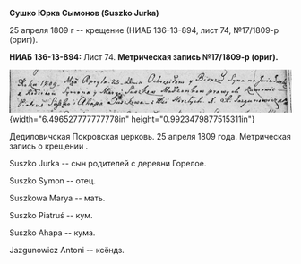 **Сушко Юрка Сымонов (Suszko Jurka)**

25 апреля 1809 г -- крещение (НИАБ 136-13-894, лист 74, №17/1809-р
(ориг)).

**НИАБ 136-13-894:** Лист 74. **Метрическая запись №17/1809-р (ориг).**

![](./media/a35d32ede199e410b7cd615ff5a0df400ca6e772.png){width="6.496527777777778in"
height="0.9923479877515311in"}

Дедиловичская Покровская церковь. 25 апреля 1809 года. Метрическая
запись о крещении .

Suszko Jurka -- сын родителей с деревни Горелое.

Suszko Symon -- отец.

Suszkowa Marya -- мать.

Suszko Piatruś -- кум.

Suszko Ahapa -- кума.

Jazgunowicz Antoni -- ксёндз.
